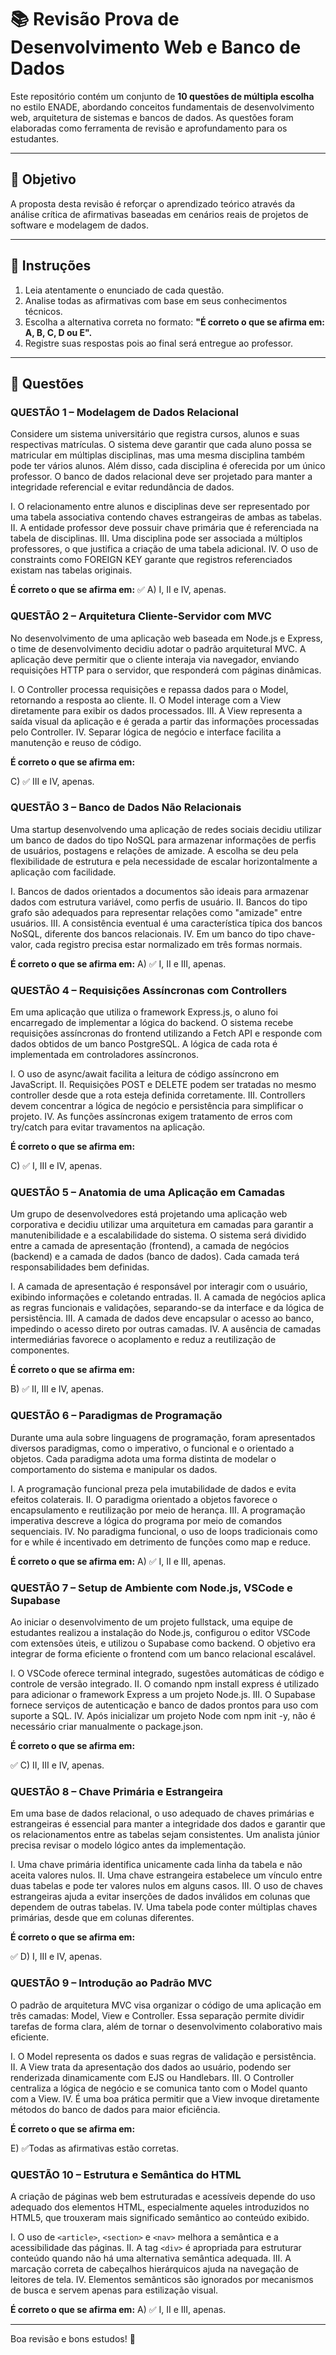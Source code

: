 # 📚 Revisão Prova de Desenvolvimento Web e Banco de Dados

Este repositório contém um conjunto de **10 questões de múltipla escolha** no estilo ENADE, abordando conceitos fundamentais de desenvolvimento web, arquitetura de sistemas e bancos de dados. As questões foram elaboradas como ferramenta de revisão e aprofundamento para os estudantes.

---

## 🎯 Objetivo

A proposta desta revisão é reforçar o aprendizado teórico através da análise crítica de afirmativas baseadas em cenários reais de projetos de software e modelagem de dados.

---

## 📝 Instruções

1. Leia atentamente o enunciado de cada questão.
2. Analise todas as afirmativas com base em seus conhecimentos técnicos.
3. Escolha a alternativa correta no formato:
   **"É correto o que se afirma em: A, B, C, D ou E".**
4. Registre suas respostas pois ao final será entregue ao professor.

---

## 🧪 Questões

### QUESTÃO 1 – Modelagem de Dados Relacional
Considere um sistema universitário que registra cursos, alunos e suas respectivas matrículas. O sistema deve garantir que cada aluno possa se matricular em múltiplas disciplinas, mas uma mesma disciplina também pode ter vários alunos. Além disso, cada disciplina é oferecida por um único professor. O banco de dados relacional deve ser projetado para manter a integridade referencial e evitar redundância de dados.

I. O relacionamento entre alunos e disciplinas deve ser representado por uma tabela associativa contendo chaves estrangeiras de ambas as tabelas.
II. A entidade professor deve possuir chave primária que é referenciada na tabela de disciplinas.
III. Uma disciplina pode ser associada a múltiplos professores, o que justifica a criação de uma tabela adicional.
IV. O uso de constraints como FOREIGN KEY garante que registros referenciados existam nas tabelas originais.

**É correto o que se afirma em:**
✅ A) I, II e IV, apenas.
<!-- B) I e III, apenas.   -->
<!-- C) II, III e IV, apenas.   -->
<!-- D) I, II e III, apenas.
E) Todas as afirmativas estão corretas. -->

### QUESTÃO 2 – Arquitetura Cliente-Servidor com MVC
No desenvolvimento de uma aplicação web baseada em Node.js e Express, o time de desenvolvimento decidiu adotar o padrão arquitetural MVC. A aplicação deve permitir que o cliente interaja via navegador, enviando requisições HTTP para o servidor, que responderá com páginas dinâmicas.

I. O Controller processa requisições e repassa dados para o Model, retornando a resposta ao cliente.
II. O Model interage com a View diretamente para exibir os dados processados.
III. A View representa a saída visual da aplicação e é gerada a partir das informações processadas pelo Controller.
IV. Separar lógica de negócio e interface facilita a manutenção e reuso de código.

**É correto o que se afirma em:**
<!-- A) I, III e IV, apenas.   -->
<!-- B) I e II, apenas.   -->
C) ✅ III e IV, apenas.
<!-- D) II, III e IV, apenas.
E) Todas as afirmativas estão corretas. -->

### QUESTÃO 3 – Banco de Dados Não Relacionais
Uma startup desenvolvendo uma aplicação de redes sociais decidiu utilizar um banco de dados do tipo NoSQL para armazenar informações de perfis de usuários, postagens e relações de amizade. A escolha se deu pela flexibilidade de estrutura e pela necessidade de escalar horizontalmente a aplicação com facilidade.

I. Bancos de dados orientados a documentos são ideais para armazenar dados com estrutura variável, como perfis de usuário.
II. Bancos do tipo grafo são adequados para representar relações como "amizade" entre usuários.
III. A consistência eventual é uma característica típica dos bancos NoSQL, diferente dos bancos relacionais.
IV. Em um banco do tipo chave-valor, cada registro precisa estar normalizado em três formas normais.

**É correto o que se afirma em:**
A) ✅ I, II e III, apenas.
<!-- B) I e IV, apenas.
C) II e III, apenas.
D) I, III e IV, apenas.
E) Todas as afirmativas estão corretas. -->

### QUESTÃO 4 – Requisições Assíncronas com Controllers
Em uma aplicação que utiliza o framework Express.js, o aluno foi encarregado de implementar a lógica do backend. O sistema recebe requisições assíncronas do frontend utilizando a Fetch API e responde com dados obtidos de um banco PostgreSQL. A lógica de cada rota é implementada em controladores assíncronos.

I. O uso de async/await facilita a leitura de código assíncrono em JavaScript.
II. Requisições POST e DELETE podem ser tratadas no mesmo controller desde que a rota esteja definida corretamente.
III. Controllers devem concentrar a lógica de negócio e persistência para simplificar o projeto.
IV. As funções assíncronas exigem tratamento de erros com try/catch para evitar travamentos na aplicação.

**É correto o que se afirma em:**
<!-- A) I, II e IV, apenas. -->
<!-- B) II e III, apenas.   -->
C) ✅ I, III e IV, apenas.
<!-- D) I, II e III, apenas. -->
<!-- E) Todas as afirmativas estão corretas. -->

### QUESTÃO 5 – Anatomia de uma Aplicação em Camadas
Um grupo de desenvolvedores está projetando uma aplicação web corporativa e decidiu utilizar uma arquitetura em camadas para garantir a manutenibilidade e a escalabilidade do sistema. O sistema será dividido entre a camada de apresentação (frontend), a camada de negócios (backend) e a camada de dados (banco de dados). Cada camada terá responsabilidades bem definidas.

I. A camada de apresentação é responsável por interagir com o usuário, exibindo informações e coletando entradas.
II. A camada de negócios aplica as regras funcionais e validações, separando-se da interface e da lógica de persistência.
III. A camada de dados deve encapsular o acesso ao banco, impedindo o acesso direto por outras camadas.
IV. A ausência de camadas intermediárias favorece o acoplamento e reduz a reutilização de componentes.

**É correto o que se afirma em:**
<!-- A) I, II e III, apenas.   -->
 B) ✅ II, III e IV, apenas.
<!-- C) I, III e IV, apenas.
D) I, II e IV, apenas.   -->
<!-- E) Todas as afirmativas estão corretas. -->

### QUESTÃO 6 – Paradigmas de Programação
Durante uma aula sobre linguagens de programação, foram apresentados diversos paradigmas, como o imperativo, o funcional e o orientado a objetos. Cada paradigma adota uma forma distinta de modelar o comportamento do sistema e manipular os dados.

I. A programação funcional preza pela imutabilidade de dados e evita efeitos colaterais.
II. O paradigma orientado a objetos favorece o encapsulamento e reutilização por meio de herança.
III. A programação imperativa descreve a lógica do programa por meio de comandos sequenciais.
IV. No paradigma funcional, o uso de loops tradicionais como for e while é incentivado em detrimento de funções como map e reduce.

**É correto o que se afirma em:**
A) ✅ I, II e III, apenas.
<!-- B) II e IV, apenas. -->
<!-- C) I, III e IV, apenas. -->
<!-- D) I, II e IV, apenas.
E) Todas as afirmativas estão corretas. -->

### QUESTÃO 7 – Setup de Ambiente com Node.js, VSCode e Supabase
Ao iniciar o desenvolvimento de um projeto fullstack, uma equipe de estudantes realizou a instalação do Node.js, configurou o editor VSCode com extensões úteis, e utilizou o Supabase como backend. O objetivo era integrar de forma eficiente o frontend com um banco relacional escalável.

I. O VSCode oferece terminal integrado, sugestões automáticas de código e controle de versão integrado.
II. O comando npm install express é utilizado para adicionar o framework Express a um projeto Node.js.
III. O Supabase fornece serviços de autenticação e banco de dados prontos para uso com suporte a SQL.
IV. Após inicializar um projeto Node com npm init -y, não é necessário criar manualmente o package.json.

**É correto o que se afirma em:**
<!-- A) I, II e IV, apenas. -->
<!-- B) I, II e III, apenas. -->
✅ C)  II, III e IV, apenas.
<!-- D) I, III e IV, apenas.
E) Todas as afirmativas estão corretas. -->

### QUESTÃO 8 – Chave Primária e Estrangeira
Em uma base de dados relacional, o uso adequado de chaves primárias e estrangeiras é essencial para manter a integridade dos dados e garantir que os relacionamentos entre as tabelas sejam consistentes. Um analista júnior precisa revisar o modelo lógico antes da implementação.

I. Uma chave primária identifica unicamente cada linha da tabela e não aceita valores nulos.
II. Uma chave estrangeira estabelece um vínculo entre duas tabelas e pode ter valores nulos em alguns casos.
III. O uso de chaves estrangeiras ajuda a evitar inserções de dados inválidos em colunas que dependem de outras tabelas.
IV. Uma tabela pode conter múltiplas chaves primárias, desde que em colunas diferentes.

**É correto o que se afirma em:**
<!-- A) I, II e III, apenas. -->
<!-- B) I e IV, apenas. -->
<!-- C) II e III, apenas. -->
✅  D) I, III e IV, apenas. 
<!-- E) Todas as afirmativas estão corretas. -->

### QUESTÃO 9 – Introdução ao Padrão MVC
O padrão de arquitetura MVC visa organizar o código de uma aplicação em três camadas: Model, View e Controller. Essa separação permite dividir tarefas de forma clara, além de tornar o desenvolvimento colaborativo mais eficiente.

I. O Model representa os dados e suas regras de validação e persistência.
II. A View trata da apresentação dos dados ao usuário, podendo ser renderizada dinamicamente com EJS ou Handlebars.
III. O Controller centraliza a lógica de negócio e se comunica tanto com o Model quanto com a View.
IV. É uma boa prática permitir que a View invoque diretamente métodos do banco de dados para maior eficiência.

**É correto o que se afirma em:**
<!-- A) I, II e III, apenas.
B) II e IV, apenas.
C) I, III e IV, apenas.
D) I, II e IV, apenas. -->
E) ✅Todas as afirmativas estão corretas.

### QUESTÃO 10 – Estrutura  e Semântica do HTML
A criação de páginas web bem estruturadas e acessíveis depende do uso adequado dos elementos HTML, especialmente aqueles introduzidos no HTML5, que trouxeram mais significado semântico ao conteúdo exibido.

I. O uso de `<article>`, `<section>` e `<nav>` melhora a semântica e a acessibilidade das páginas.
II. A tag `<div>` é apropriada para estruturar conteúdo quando não há uma alternativa semântica adequada.
III. A marcação correta de cabeçalhos hierárquicos ajuda na navegação de leitores de tela.
IV. Elementos semânticos são ignorados por mecanismos de busca e servem apenas para estilização visual.

**É correto o que se afirma em:**
A) ✅ I, II e III, apenas.
<!-- B) II e IV, apenas. -->
<!-- C) I, III e IV, apenas.
D) I, II e IV, apenas. -->
<!-- E) Todas as afirmativas estão corretas. -->

---

Boa revisão e bons estudos! 🚀
